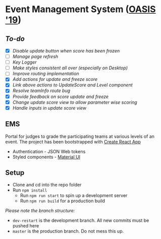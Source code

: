 # Event Management System ([OASIS '19](https://bits-oasis.org/))   

## _To-do_
  - [x] _Disable update button when score has been frozen_
  - [ ] _Manage page refresh_
  - [ ] _Key Logger_
  - [ ] _Make styles consistent all over (especially on Desktop)_
  - [ ] _Improve routing implementation_
  - [x] _Add actions for update and freeze score_
  - [x] _Link above actions to UpdateScore and Level component_
  - [x] _Resolve teamInfo route bug_
  - [x] _Provide feedback on score update and freeze_
  - [x] _Change update score view to allow parameter wise scoring_
  - [x] _Handle inputs in update score view_

## EMS

Portal for judges to grade the participating teams at various levels of an event. The project has been bootstrapped with [Create React App](https://github.com/facebook/create-react-app)
- Authentication - JSON Web tokens
- Styled components - [Material UI](https://material-ui.com/)

## Setup
- Clone and cd into the repo folder
- Run `npm install`
  - Run `npm run start` to spin up a development server
  - Run `npm run build` for a production build

_Please note the branch structure:_
  - `dev-restart` is the development branch. All new commits must be pushed here
  - `master` is the production branch. Do not mess this up.

